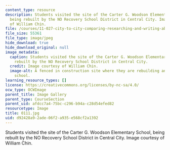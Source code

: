 ```yaml
---
content_type: resource
description: Students visited the site of the Carter G. Woodson Elementary School,
  being rebuilt by the NO Recovery School District in Central City. Image courtesy
  of William Chin.
file: /courses/11-027-city-to-city-comparing-researching-and-writing-about-cities-new-orleans-spring-2011/d92428a92ade06f2a935e568cf2a1392_0111.jpg
file_size: 55361
file_type: image/jpeg
hide_download: true
hide_download_original: null
image_metadata:
  caption: Students visited the site of the Carter G. Woodson Elementary School, being
    rebuilt by the NO Recovery School District in Central City.
  credit: Image courtesy of William Chin.
  image-alt: A fenced in construction site where they are rebuilding an elementary
    school.
learning_resource_types: []
license: https://creativecommons.org/licenses/by-nc-sa/4.0/
ocw_type: OCWImage
parent_title: Image Gallery
parent_type: CourseSection
parent_uid: afdcc7a4-75bc-c296-b94a-c28d54efed82
resourcetype: Image
title: 0111.jpg
uid: d92428a9-2ade-06f2-a935-e568cf2a1392
---
```

Students visited the site of the Carter G. Woodson Elementary School, being rebuilt by the NO Recovery School District in Central City. Image courtesy of William Chin.